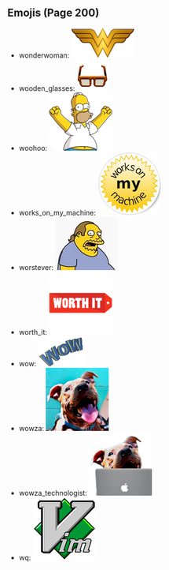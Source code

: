 
## Emojis (Page 200)

* wonderwoman: ![wonderwoman](output/wonderwoman.png)
* wooden_glasses: ![wooden_glasses](output/wooden_glasses.png)
* woohoo: ![woohoo](output/woohoo.png)
* works_on_my_machine: ![works_on_my_machine](output/works_on_my_machine.jpg)
* worstever: ![worstever](output/worstever.jpg)
* worth_it: ![worth_it](output/worth_it.png)
* wow: ![wow](output/wow.gif)
* wowza: ![wowza](output/wowza.png)
* wowza_technologist: ![wowza_technologist](output/wowza_technologist.png)
* wq: ![wq](output/wq.png)
